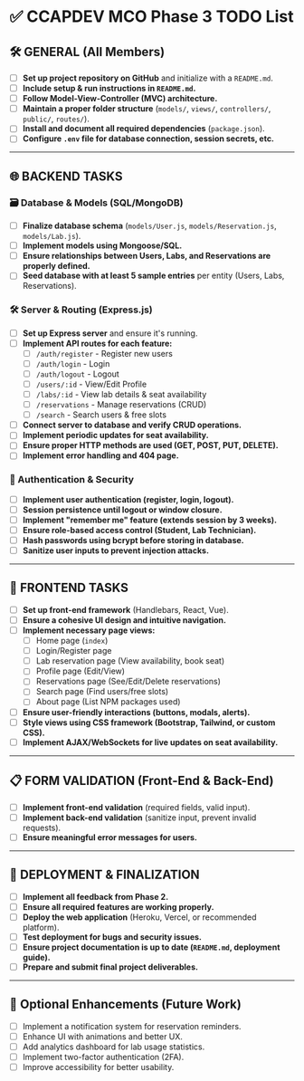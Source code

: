 # ✅ CCAPDEV MCO Phase 3 TODO List

## 🛠 GENERAL (All Members)
- [ ] **Set up project repository on GitHub** and initialize with a `README.md`.  
- [ ] **Include setup & run instructions in `README.md`.**  
- [ ] **Follow Model-View-Controller (MVC) architecture.**  
- [ ] **Maintain a proper folder structure** (`models/`, `views/`, `controllers/`, `public/`, `routes/`).  
- [ ] **Install and document all required dependencies** (`package.json`).  
- [ ] **Configure `.env` file for database connection, session secrets, etc.**  

---

## 🌐 BACKEND TASKS
### 🗃 Database & Models (SQL/MongoDB)
- [ ] **Finalize database schema** (`models/User.js`, `models/Reservation.js`, `models/Lab.js`).  
- [ ] **Implement models using Mongoose/SQL.**  
- [ ] **Ensure relationships between Users, Labs, and Reservations are properly defined.**  
- [ ] **Seed database with at least 5 sample entries** per entity (Users, Labs, Reservations).  

### 🛠 Server & Routing (Express.js)
- [ ] **Set up Express server** and ensure it's running.  
- [ ] **Implement API routes for each feature:**  
  - [ ] `/auth/register` - Register new users  
  - [ ] `/auth/login` - Login  
  - [ ] `/auth/logout` - Logout  
  - [ ] `/users/:id` - View/Edit Profile  
  - [ ] `/labs/:id` - View lab details & seat availability  
  - [ ] `/reservations` - Manage reservations (CRUD)  
  - [ ] `/search` - Search users & free slots  
- [ ] **Connect server to database and verify CRUD operations.**  
- [ ] **Implement periodic updates for seat availability.**  
- [ ] **Ensure proper HTTP methods are used (GET, POST, PUT, DELETE).**  
- [ ] **Implement error handling and 404 page.**  

### 🔐 Authentication & Security
- [ ] **Implement user authentication (register, login, logout).**  
- [ ] **Session persistence until logout or window closure.**  
- [ ] **Implement "remember me" feature (extends session by 3 weeks).**  
- [ ] **Ensure role-based access control (Student, Lab Technician).**  
- [ ] **Hash passwords using bcrypt before storing in database.**  
- [ ] **Sanitize user inputs to prevent injection attacks.**  

---

## 🎨 FRONTEND TASKS
- [ ] **Set up front-end framework** (Handlebars, React, Vue).  
- [ ] **Ensure a cohesive UI design and intuitive navigation.**  
- [ ] **Implement necessary page views:**  
  - [ ] Home page (`index`)  
  - [ ] Login/Register page  
  - [ ] Lab reservation page (View availability, book seat)  
  - [ ] Profile page (Edit/View)  
  - [ ] Reservations page (See/Edit/Delete reservations)  
  - [ ] Search page (Find users/free slots)  
  - [ ] About page (List NPM packages used)  
- [ ] **Ensure user-friendly interactions (buttons, modals, alerts).**  
- [ ] **Style views using CSS framework (Bootstrap, Tailwind, or custom CSS).**  
- [ ] **Implement AJAX/WebSockets for live updates on seat availability.**  

---

## 📋 FORM VALIDATION (Front-End & Back-End)
- [ ] **Implement front-end validation** (required fields, valid input).  
- [ ] **Implement back-end validation** (sanitize input, prevent invalid requests).  
- [ ] **Ensure meaningful error messages for users.**  

---

## 🚀 DEPLOYMENT & FINALIZATION
- [ ] **Implement all feedback from Phase 2.**  
- [ ] **Ensure all required features are working properly.**  
- [ ] **Deploy the web application** (Heroku, Vercel, or recommended platform).  
- [ ] **Test deployment for bugs and security issues.**  
- [ ] **Ensure project documentation is up to date (`README.md`, deployment guide).**  
- [ ] **Prepare and submit final project deliverables.**  

---

## 📌 Optional Enhancements (Future Work)
- [ ] Implement a notification system for reservation reminders.  
- [ ] Enhance UI with animations and better UX.  
- [ ] Add analytics dashboard for lab usage statistics.  
- [ ] Implement two-factor authentication (2FA).  
- [ ] Improve accessibility for better usability.  
